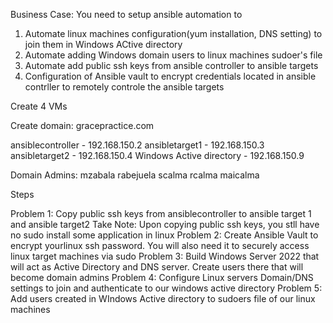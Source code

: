 Business Case: You need to setup ansible automation to 

1. Automate linux machines configuration(yum installation, DNS setting) to join them in Windows ACtive directory
2. Automate adding Windows domain users to linux machines sudoer's file
3. Automate add public ssh keys from ansible controller to ansible targets
4. Configuration of Ansible vault to encrypt credentials located in ansible contrller to remotely controle the ansible targets

Create 4 VMs

Create domain: gracepractice.com

ansiblecontroller - 192.168.150.2
ansibletarget1 - 192.168.150.3
ansibletarget2 - 192.168.150.4
Windows Active directory - 192.168.150.9

Domain Admins: mzabala
               rabejuela
               scalma
               rcalma
               maicalma

Steps

Problem 1: Copy public ssh keys from ansiblecontroller to ansible target 1 and ansible target2
           Take Note: Upon copying public ssh keys, you stll have no sudo install some application in linux
Problem 2: Create Ansible Vault to encrypt yourlinux ssh password. You will also need it to securely access
           linux target machines via sudo
Problem 3: Build Windows Server 2022 that will act as Active Directory and DNS server. Create users there
           that will become domain admins
Problem 4: Configure Linux servers Domain/DNS settings to join and authenticate to our windows active directory
Problem 5: Add users created in WIndows Active directory to sudoers file of our linux machines


